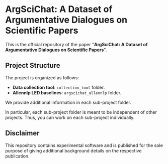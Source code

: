 # ArgSciChat: A Dataset of Argumentative Dialogues on Scientific Papers

This is the official repository of the paper "**ArgSciChat: A Dataset of Argumentative Dialogues on Scientific Papers**".

## Project Structure

The project is organized as follows:

* **Data collection tool**: `collection_tool` folder.
* **Allennlp LED baselines**: `argscichat_allennlp` folder.

We provide additional information in each sub-project folder.

In particular, each sub-project folder is meant to be independent of other projects.
Thus, you can work on each sub-project individually.

## Disclaimer

This repository contains experimental software and is published for the sole purpose of giving additional 
background details on the respective publication.
